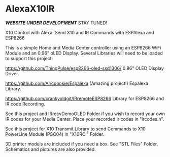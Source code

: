 # AlexaX10IR
***WEBSITE UNDER DEVELOPMENT***  STAY TUNED!

X10 Control with Alexa. Send X10 and IR Commands with ESPAlexa and ESP8266

This is a simple Home and Media Center controller using an ESP8266 WiFi Module and
an 0.96" oLED Display.
Several Libraries will need to be loaded to support this project:

https://github.com/ThingPulse/esp8266-oled-ssd1306/
0.96" OLED Display Driver.

https://github.com/Aircoookie/Espalexa    (Amazing project!)
Espalexa Library.

https://github.com/crankyoldgit/IRremoteESP8266
Library for ESP8266 and IR code Recording.

See this project and IRrecvDemoOLED Folder if you wish to record your own IR codes for your Media Center.
Place your recorded ir codes in "ircodes.h".

See this project for X10 Transmit Library to send Commands to X10 PowerLine Module (PSC04) in "X10RCI" Folder.

3D printer models are included if you need a box.  See "STL Files" Folder.
Schematics and pictures are also provided.
